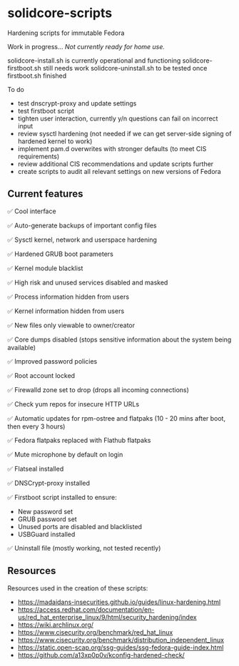 # solidcore-scripts
Hardening scripts for immutable Fedora

Work in progress... *Not currently ready for home use.*

solidcore-install.sh is currently operational and functioning
solidcore-firstboot.sh still needs work
solidcore-uninstall.sh to be tested once firstboot.sh finished

To do
- test dnscrypt-proxy and update settings
- test firstboot script
- tighten user interaction, currently y/n questions can fail on incorrect input
- review sysctl hardening (not needed if we can get server-side signing of hardened kernel to work)
- implement pam.d overwrites with stronger defaults (to meet CIS requirements)
- review additional CIS recommendations and update scripts further
- create scripts to audit all relevant settings on new versions of Fedora

## Current features

:white_check_mark: Cool interface

:white_check_mark: Auto-generate backups of important config files

:white_check_mark: Sysctl kernel, network and userspace hardening

:white_check_mark: Hardened GRUB boot parameters

:white_check_mark: Kernel module blacklist

:white_check_mark: High risk and unused services disabled and masked

:white_check_mark: Process information hidden from users

:white_check_mark: Kernel information hidden from users

:white_check_mark: New files only viewable to owner/creator

:white_check_mark: Core dumps disabled (stops sensitive information about the system being available)

:white_check_mark: Improved password policies

:white_check_mark: Root account locked

:white_check_mark: Firewalld zone set to drop (drops all incoming connections)

:white_check_mark: Check yum repos for insecure HTTP URLs

:white_check_mark: Automatic updates for rpm-ostree and flatpaks (10 - 20 mins after boot, then every 3 hours)

:white_check_mark: Fedora flatpaks replaced with Flathub flatpaks

:white_check_mark: Mute microphone by default on login

:white_check_mark: Flatseal installed

:white_check_mark: DNSCrypt-proxy installed

:white_check_mark: Firstboot script installed to ensure:
- New password set
- GRUB password set
- Unused ports are disabled and blacklisted
- USBGuard installed

:white_check_mark: Uninstall file (mostly working, not tested recently)

## Resources
Resources used in the creation of these scripts:
- https://madaidans-insecurities.github.io/guides/linux-hardening.html
- https://access.redhat.com/documentation/en-us/red_hat_enterprise_linux/9/html/security_hardening/index
- https://wiki.archlinux.org/
- https://www.cisecurity.org/benchmark/red_hat_linux
- https://www.cisecurity.org/benchmark/distribution_independent_linux
- https://static.open-scap.org/ssg-guides/ssg-fedora-guide-index.html
- https://github.com/a13xp0p0v/kconfig-hardened-check/
